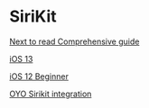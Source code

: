 # SiriKit

[Next to read Comprehensive guide](https://itnext.io/siri-shortcut-tutorial-using-custom-intent-d0f836af5863)

[iOS 13](https://medium.com/better-programming/ios-13-custom-intent-with-siri-dialog-909d5d78e9ed)

[iOS 12 Beginner ](https://medium.com/@pietropizzi/a-beginners-guide-to-developing-custom-intent-siri-shortcuts-for-ios-12-a3627b7011af)

[OYO Sirikit integration](https://medium.com/oyotech/integration-of-siri-with-oyo-3dd0b7cf3515)

